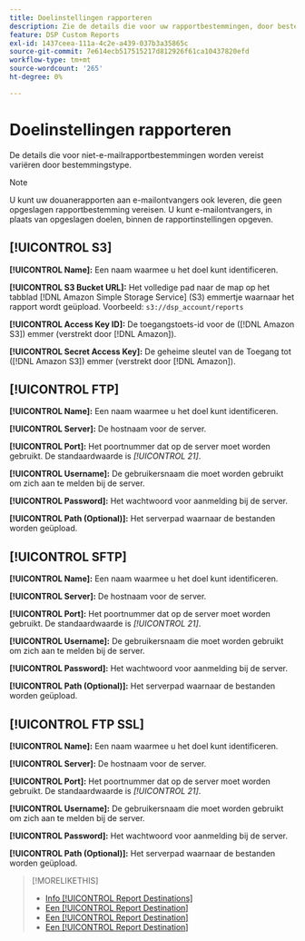 ```yaml
---
title: Doelinstellingen rapporteren
description: Zie de details die voor uw rapportbestemmingen, door bestemmingstype worden vereist.
feature: DSP Custom Reports
exl-id: 1437ceea-111a-4c2e-a439-037b3a35865c
source-git-commit: 7e614ecb517515217d812926f61ca10437820efd
workflow-type: tm+mt
source-wordcount: '265'
ht-degree: 0%

---
```


# Doelinstellingen rapporteren

De details die voor niet-e-mailrapportbestemmingen worden vereist variëren door bestemmingstype.

>[!NOTE]
>
> U kunt uw douanerapporten aan e-mailontvangers ook leveren, die geen opgeslagen rapportbestemming vereisen. U kunt e-mailontvangers, in plaats van opgeslagen doelen, binnen de rapportinstellingen opgeven.

## [!UICONTROL S3]

**[!UICONTROL Name]:** Een naam waarmee u het doel kunt identificeren.

**[!UICONTROL S3 Bucket URL]:** Het volledige pad naar de map op het tabblad [!DNL Amazon Simple Storage Service] (S3) emmertje waarnaar het rapport wordt geüpload. Voorbeeld: `s3://dsp_account/reports`

**[!UICONTROL Access Key ID]:** De toegangstoets-id voor de ([!DNL Amazon S3]) emmer (verstrekt door [!DNL Amazon]).

**[!UICONTROL Secret Access Key]:** De geheime sleutel van de Toegang tot ([!DNL Amazon S3]) emmer (verstrekt door [!DNL Amazon]).

## [!UICONTROL FTP]

**[!UICONTROL Name]:** Een naam waarmee u het doel kunt identificeren.

**[!UICONTROL Server]:** De hostnaam voor de server.

**[!UICONTROL Port]:** Het poortnummer dat op de server moet worden gebruikt. De standaardwaarde is *[!UICONTROL 21]*.

**[!UICONTROL Username]:** De gebruikersnaam die moet worden gebruikt om zich aan te melden bij de server.

**[!UICONTROL Password]:** Het wachtwoord voor aanmelding bij de server.

**[!UICONTROL Path (Optional)]:** Het serverpad waarnaar de bestanden worden geüpload.

## [!UICONTROL SFTP]

**[!UICONTROL Name]:** Een naam waarmee u het doel kunt identificeren.

**[!UICONTROL Server]:** De hostnaam voor de server.

**[!UICONTROL Port]:** Het poortnummer dat op de server moet worden gebruikt. De standaardwaarde is *[!UICONTROL 21]*.

**[!UICONTROL Username]:** De gebruikersnaam die moet worden gebruikt om zich aan te melden bij de server.

**[!UICONTROL Password]:** Het wachtwoord voor aanmelding bij de server.

**[!UICONTROL Path (Optional)]:** Het serverpad waarnaar de bestanden worden geüpload.

## [!UICONTROL FTP SSL]

**[!UICONTROL Name]:** Een naam waarmee u het doel kunt identificeren.

**[!UICONTROL Server]:** De hostnaam voor de server.

**[!UICONTROL Port]:** Het poortnummer dat op de server moet worden gebruikt. De standaardwaarde is *[!UICONTROL 21]*.

**[!UICONTROL Username]:** De gebruikersnaam die moet worden gebruikt om zich aan te melden bij de server.

**[!UICONTROL Password]:** Het wachtwoord voor aanmelding bij de server.

**[!UICONTROL Path (Optional)]:** Het serverpad waarnaar de bestanden worden geüpload.

>[!MORELIKETHIS]
>
>* [Info [!UICONTROL Report Destinations]](/help/dsp/reports/report-destinations/report-destination-about.md)
>* [Een [!UICONTROL Report Destination]](/help/dsp/reports/report-destinations/report-destination-create.md)
>* [Een [!UICONTROL Report Destination]](/help/dsp/reports/report-destinations/report-destination-edit.md)
>* [Een [!UICONTROL Report Destination]](/help/dsp/reports/report-destinations/report-destination-delete.md)

